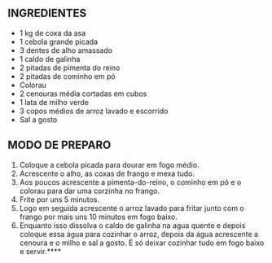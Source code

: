 ## INGREDIENTES

- 1 kg de coxa da asa
- 1 cebola grande picada
- 3 dentes de alho amassado
- 1 caldo de galinha
- 2 pitadas de pimenta do reino
- 2 pitadas de cominho em pó
- Colorau
- 2 cenouras média cortadas em cubos
- 1 lata de milho verde
- 3 copos médios de arroz lavado e escorrido
- Sal a gosto

## MODO DE PREPARO

1. Coloque a cebola picada para dourar em fogo médio.
2. Acrescente o alho, as coxas de frango e mexa tudo.
3. Aos poucos acrescente a pimenta-do-reino, o cominho em pó e o colorau para dar uma corzinha no frango.
4. Frite por uns 5 minutos.
5. Logo em seguida acrescente o arroz lavado para fritar junto com o frango por mais uns 10 minutos em fogo baixo.
6. Enquanto isso dissolva o caldo de galinha na agua quente e depois coloque essa água para cozinhar o arroz, depois da água acrescente a cenoura e o milho e sal a gosto. É só deixar cozinhar tudo em fogo baixo e servir.****